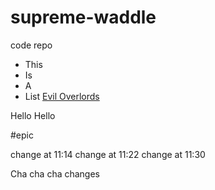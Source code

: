 # supreme-waddle
code repo
* This
* Is 
* A
* List
[Evil Overlords](https://google.com)

Hello 
Hello 

#epic

change at 11:14
change at 11:22
change at 11:30

Cha cha cha changes 

